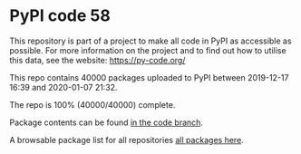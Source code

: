 # PyPI code 58

This repository is part of a project to make all code in PyPI as accessible as possible. For more information 
on the project and to find out how to utilise this data, see the website: https://py-code.org/

This repo contains 40000 packages uploaded to PyPI between 
2019-12-17 16:39 and 2020-01-07 21:32.

The repo is 100% (40000/40000) complete.

Package contents can be found [in the code branch](https://github.com/pypi-data/pypi-mirror-58/tree/code/packages).

A browsable package list for all repositories [all packages here](https://py-code.org/repositories/pypi-mirror-58).


